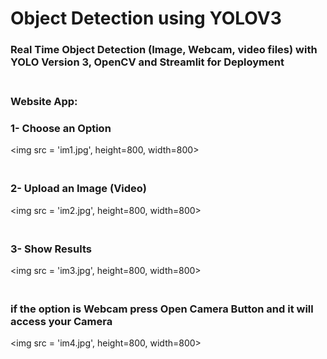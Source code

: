 # Object Detection using YOLOV3

### Real Time Object Detection (Image, Webcam, video files) with YOLO Version 3, OpenCV and Streamlit for Deployment<br><br>
### Website App:<br>

### 1- Choose an Option<br>
<img src = 'im1.jpg', height=800, width=800>
### <br>2- Upload an Image (Video)<br>
<img src = 'im2.jpg', height=800, width=800>
### <br>3- Show Results<br>
<img src = 'im3.jpg', height=800, width=800>
### <br>if the option is Webcam press Open Camera Button and it will access your Camera<br>
<img src = 'im4.jpg', height=800, width=800>